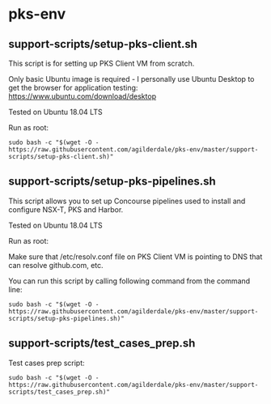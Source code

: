 # pks-env

## support-scripts/setup-pks-client.sh

This script is for setting up PKS Client VM from scratch.

Only basic Ubuntu image is required - I personally use Ubuntu Desktop to get the browser for application testing:
https://www.ubuntu.com/download/desktop

Tested on Ubuntu 18.04 LTS

Run as root:
```
sudo bash -c "$(wget -O - https://raw.githubusercontent.com/agilderdale/pks-env/master/support-scripts/setup-pks-client.sh)"
```
## support-scripts/setup-pks-pipelines.sh

This script allows you to set up Concourse pipelines used to install and configure NSX-T, PKS and Harbor.

Tested on Ubuntu 18.04 LTS

Run as root:

Make sure that /etc/resolv.conf file on PKS Client VM is pointing to DNS that can resolve github.com, etc.

You can run this script by calling following command from the command line:
```
sudo bash -c "$(wget -O - https://raw.githubusercontent.com/agilderdale/pks-env/master/support-scripts/setup-pks-pipelines.sh)"
```

## support-scripts/test_cases_prep.sh

Test cases prep script:

```
sudo bash -c "$(wget -O - https://raw.githubusercontent.com/agilderdale/pks-env/master/support-scripts/test_cases_prep.sh)"
```

